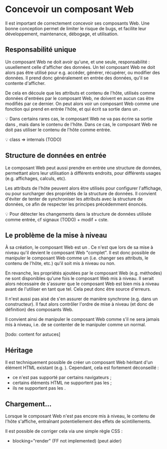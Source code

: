 <!DOCTYPE html>
<html lang="fr">
    <head>
        <meta charset="utf8"/>
        <title>LISS</title>
        <meta name="color-scheme" content="dark light">
        <meta name="viewport" content="width=device-width, initial-scale=1"/>
        <link   href="/V3/skeleton/liss/index.css"  rel="stylesheet">
        <script  src="/V3/skeleton/liss/index.js"  type="module"     blocking="render" async></script>
    </head>
    <body code-langs="js,bry">
        <main>

# Concevoir un composant Web

Il est important de correctement concevoir ses composants Web. Une bonne conception permet de limiter le risque de bugs, et facilite leur développement, maintenance, débogage, et utilisation.

## Responsabilité unique

Un composant Web ne doit avoir qu'une, et une seule, responsabilité : usuellement celle d'afficher des données. Un tel composant Web ne doit alors pas être utilisé pour e.g. accéder, générer, récupérer, ou modifier des données. Il prend donc généralement en entrée des données, qu'il se contente d'afficher.

De cela en découle que les attributs et contenu de l'hôte, utilisés comme données d'entrées par le composant Web, ne doivent en aucun cas être modifiés par ce dernier. On peut alors voir un composant Web comme une fonction qui prend en entrée l'hôte, et qui écrit sa sortie dans un <script type="c-js">ShadowRoot</script>.

💡 Dans certains rares cas, le composant Web ne va pas écrire sa sortie dans <script type="c-js">ShadowRoot</script>, mais dans le contenu de l'hôte. Dans ce cas, le composant Web ne doit pas utiliser le contenu de l'hôte comme entrée.

💡 class => internals (TODO)

## Structure de données en entrée

Le composant Web peut aussi prendre en entrée une structure de données, permettant alors leur utilisation à différents endroits, pour différents usages (e.g. affichages, calculs, etc).

Les attributs de l'hôte peuvent alors être utilisés pour configurer l'affichage, ou pour surcharger des propriétés de la structure de données. Il convient d'éviter de tenter de synchroniser les attributs avec la structure de données, ce afin de respecter les principes précédemment énoncés.

💡 Pour détecter les changements dans la structure de données utilisée comme entrée, cf signaux (TODO) + modif + cste.

## Le problème de la mise à niveau

À sa création, le composant Web est un <script type="c-html">HTMLUnknownElement</script>. Ce n'est que lors de sa mise à niveau qu'il devient le composant Web "complet". Il est donc possible de manipuler le composant Web comme un <script type="c-html">HTMLElement</script> (i.e. changer ses attributs, le contenu de l'hôte, etc.) qu'il soit mis à niveau ou non.

En revanche, les propriétés ajoutées par le composant Web (e.g. méthodes) ne sont disponibles qu'une fois le composant Web mis à niveau. Il serait alors nécessaire de s'assurer que le composant Web est bien mis à niveau avant de l'utiliser en tant que tel. Cela peut donc être source d'erreurs.

Il n'est aussi pas aisé de s'en assurer de manière synchrone (e.g. dans un constructeur). Il faut alors contrôler l'ordre de mise à niveau (et donc de définition) des composants Web.

Il convient ainsi de manipuler le composant Web comme s'il ne sera jamais mis à niveau, i.e. de se contenter de le manipuler comme un <script type="c-html">HTMLElement</script> normal.

[todo: content for astuces]

## Héritage

Il est techniquement possible de créer un composant Web héritant  d'un élément HTML existant (e.g. <script type="c-html"><img/></script>). Cependant, cela est fortement déconseillé :
- ce n'est pas supporté par certains navigateurs ;
- certains éléments HTML ne supportent pas les <script type="c-js">ShadowRoot</script> ;
- ils ne supportent pas les <script type="c-js">ElementInternals</script>.

## Chargement...

Lorsque le composant Web n'est pas encore mis à niveau, le contenu de l'hôte s'affiche, entraînant potentiellement des effets de scintillements.

Il est possible de corriger cela via une simple règle CSS :
<script type="c-css">
:not(:defined) {
    visibility: hidden;

    &::after {
        /* loading */
    }
}
</script>

- blocking="render" (FF not implemented) (peut aider)

</main>
    </body>
</html>